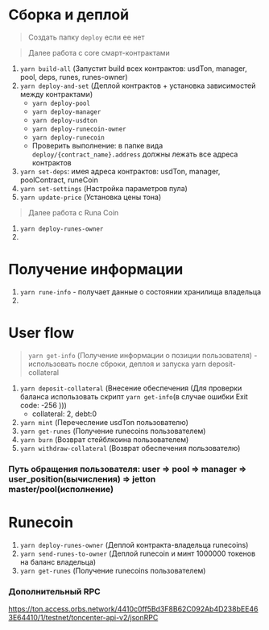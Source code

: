 # Сборка и деплой

> Создать папку `deploy` если ее нет

> Далее работа с core смарт-контрактами 

1. `yarn build-all` (Запустит build всех контрактов: usdTon, manager, pool, deps, runes, runes-owner)
2. `yarn deploy-and-set` (Деплой контрактов + установка зависимостей между контрактами)
    - `yarn deploy-pool`
    - `yarn deploy-manager`
    - `yarn deploy-usdton`
    - `yarn deploy-runecoin-owner`
    - `yarn deploy-runecoin`
    - Проверить выполнение: в папке вида `deploy/{contract_name}.address` должны лежать все адреса контрактов
3. `yarn set-deps`: имея адреса контрактов: usdTon, manager, poolContract, runeCoin
4. `yarn set-settings` (Настройка параметров пула)
5. `yarn update-price` (Установка цены тона)

> Далее работа с Runa Coin

1. `yarn deploy-runes-owner`
2. 

# Получение информации

1. `yarn rune-info` - получает данные о состоянии хранилища владельца
2. 

# User flow

> `yarn get-info` (Получение информации о позиции пользователя) - использовать после сброки, деплоя и запуска yarn deposit-collateral

1. `yarn deposit-collateral` (Внесение обеспечения (Для проверки баланса использовать скрипт `yarn get-info`(в случае ошибки Exit code: -256 )))
    - collateral: 2, debt:0
2. `yarn mint` (Перечесление usdTon пользователю)
3. `yarn get-runes` (Получение runecoins пользователем)
4. `yarn burn` (Возврат стейблкоина пользователем)
5. `yarn withdraw-collateral` (Возврат обеспечения пользователю)

### Путь обращения пользователя: **user => pool => manager => user_position(вычисления) => jetton master/pool(исполнение)**

# Runecoin

1. `yarn deploy-runes-owner` (Деплой контракта-владельца runecoins)
2. `yarn send-runes-to-owner` (Деплой runecoin и минт 1000000 токенов на баланс владельца)
3. `yarn get-runes` (Получение runecoins пользователем)

### Дополнительный RPC

https://ton.access.orbs.network/4410c0ff5Bd3F8B62C092Ab4D238bEE463E64410/1/testnet/toncenter-api-v2/jsonRPC
